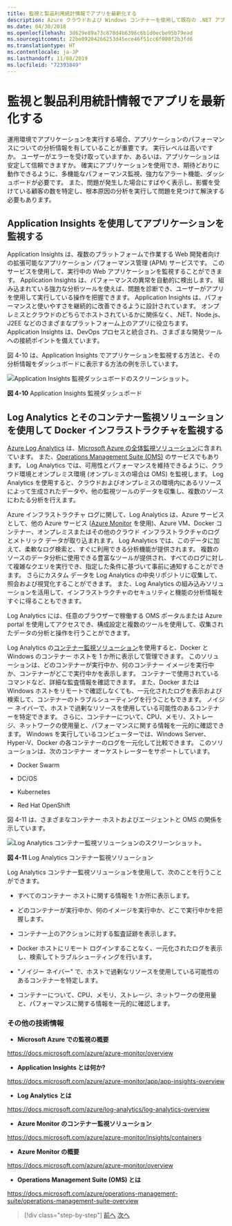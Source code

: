 ```yaml
---
title: 監視と製品利用統計情報でアプリを最新化する
description: Azure クラウドおよび Windows コンテナーを使用して既存の .NET アプリケーションを最新化する | 監視と製品利用統計情報でアプリを最新化する
ms.date: 04/30/2018
ms.openlocfilehash: 3d629e89a73c870d4b6396c6b1d0ecbe95b79ead
ms.sourcegitcommit: 22be09204266253d45ece46f51cc6f080f2b3fd6
ms.translationtype: HT
ms.contentlocale: ja-JP
ms.lasthandoff: 11/08/2019
ms.locfileid: "72393849"
---
```

# <a name="modernize-your-apps-with-monitoring-and-telemetry"></a>監視と製品利用統計情報でアプリを最新化する

運用環境でアプリケーションを実行する場合、アプリケーションのパフォーマンスについての分析情報を有していることが重要です。 実行レベルは高いですか。 ユーザーがエラーを受け取っていますか、あるいは、アプリケーションは安定して信頼できますか。 確実にアプリケーションを使用でき、期待どおりに動作できるように、多機能なパフォーマンス監視、強力なアラート機能、ダッシュボードが必要です。 また、問題が発生した場合にすばやく表示し、影響を受けている顧客の数を特定し、根本原因の分析を実行して問題を見つけて解決する必要もあります。

## <a name="monitor-your-application-with-application-insights"></a>Application Insights を使用してアプリケーションを監視する

Application Insights は、複数のプラットフォームで作業する Web 開発者向けの拡張可能なアプリケーション パフォーマンス管理 (APM) サービスです。 このサービスを使用して、実行中の Web アプリケーションを監視することができます。 Application Insights は、パフォーマンスの異常を自動的に検出します。 組み込まれている強力な分析ツールを使えば、問題を診断でき、ユーザーがアプリを使用して実行している操作を把握できます。 Application Insights は、パフォーマンスと使いやすさを継続的に改善できるように設計されています。 オンプレミスとクラウドのどちらでホストされているかに関係なく、.NET、Node.js、J2EE などのさまざまなプラットフォーム上のアプリに役立ちます。 Application Insights は、DevOps プロセスと統合され、さまざまな開発ツールへの接続ポイントを備えています。

図 4-10 は、Application Insights でアプリケーションを監視する方法と、その分析情報をダッシュボードに表示する方法の例を示しています。

![Application Insights 監視ダッシュボードのスクリーンショット。](./media/modernize-your-apps-with-monitoring-and-telemetry/application-insights-monitoring-dashboard.png)

**図 4-10** Application Insights 監視ダッシュボード

## <a name="monitor-your-docker-infrastructure-with-log-analytics-and-its-container-monitoring-solution"></a>Log Analytics とそのコンテナー監視ソリューションを使用して Docker インフラストラクチャを監視する

[Azure Log Analytics](https://docs.microsoft.com/azure/log-analytics/log-analytics-overview) は、[Microsoft Azure の全体監視ソリューション](https://docs.microsoft.com/azure/monitoring-and-diagnostics/monitoring-overview)に含まれています。 また、[Operations Management Suite (OMS)](https://docs.microsoft.com/azure/operations-management-suite/operations-management-suite-overview) のサービスでもあります。 Log Analytics では、可用性とパフォーマンスを維持できるように、クラウド環境とオンプレミス環境 (オンプレミスの場合は OMS) を監視します。 Log Analytics を使用すると、クラウドおよびオンプレミスの環境内にあるリソースによって生成されたデータや、他の監視ツールのデータを収集し、複数のソースにわたる分析を行えます。

Azure インフラストラクチャ ログに関して、Log Analytics は、Azure サービスとして、他の Azure サービス ([Azure Monitor](https://docs.microsoft.com/azure/monitoring-and-diagnostics/monitoring-overview-azure-monitor) を使用)、Azure VM、Docker コンテナー、オンプレミスまたはその他のクラウド インフラストラクチャのログとメトリック データが取り込まれます。 Log Analytics では、このデータに加えて、柔軟なログ検索と、すぐに利用できる分析機能が提供されます。 複数のソースのデータ分析に使用できる豊富なツールが提供され、すべてのログに対して複雑なクエリを実行でき、指定した条件に基づいて事前に通知することができます。 さらにカスタム データを Log Analytics の中央リポジトリに収集して、照会および視覚化することができます。 また、Log Analytics の組み込みソリューションを活用して、インフラストラクチャのセキュリティと機能の分析情報をすぐに得ることもできます。

Log Analytics には、任意のブラウザーで稼働する OMS ポータルまたは Azure portal を使用してアクセスでき、構成設定と複数のツールを使用して、収集されたデータの分析と操作を行うことができます。

Log Analytics の[コンテナー監視ソリューション](https://docs.microsoft.com/azure/log-analytics/log-analytics-containers)を使用すると、Docker と Windows のコンテナー ホストを 1 か所に表示して管理できます。 このソリューションは、どのコンテナーが実行中か、何のコンテナー イメージを実行中か、コンテナーがどこで実行中かを表示します。 コンテナーで使用されているコマンドなど、詳細な監査情報を確認できます。 また、Docker または Windows ホストをリモートで確認しなくても、一元化されたログを表示および検索して、コンテナーのトラブルシューティングを行うこともできます。 ノイジー ネイバーで、ホストで過剰なリソースを使用している可能性のあるコンテナーを特定できます。 さらに、コンテナーについて、CPU、メモリ、ストレージ、ネットワークの使用量と、パフォーマンスに関する情報を一元的に確認できます。 Windows を実行しているコンピューターでは、Windows Server、Hyper-V、Docker の各コンテナーのログを一元化して比較できます。 このソリューションは、次のコンテナー オーケストレーターをサポートしています。

- Docker Swarm

- DC/OS

- Kubernetes

- Red Hat OpenShift

図 4-11 は、さまざまなコンテナー ホストおよびエージェントと OMS の関係を示しています。

![Log Analytics コンテナー監視ソリューションのスクリーンショット。](./media/modernize-your-apps-with-monitoring-and-telemetry/log-analytics-container-monitoring-solution.png)

**図 4-11** Log Analytics コンテナー監視ソリューション

Log Analytics コンテナー監視ソリューションを使用して、次のことを行うことができます。

- すべてのコンテナー ホストに関する情報を 1 か所に表示します。

- どのコンテナーが実行中か、何のイメージを実行中か、どこで実行中かを把握します。

- コンテナー上のアクションに対する監査証跡を表示します。

- Docker ホストにリモート ログインすることなく、一元化されたログを表示し、検索してトラブルシューティングを行います。

- "ノイジー ネイバー" で、ホストで過剰なリソースを使用している可能性のあるコンテナーを特定します。

- コンテナーについて、CPU、メモリ、ストレージ、ネットワークの使用量と、パフォーマンスに関する情報を一元的に確認します。

### <a name="additional-resources"></a>その他の技術情報

- **Microsoft Azure での監視の概要**

<https://docs.microsoft.com/azure/azure-monitor/overview>

- **Application Insights とは何か?**

<https://docs.microsoft.com/azure/azure-monitor/app/app-insights-overview>

- **Log Analytics とは**

<https://docs.microsoft.com/azure/log-analytics/log-analytics-overview>

- **Azure Monitor のコンテナー監視ソリューション**

<https://docs.microsoft.com/azure/azure-monitor/insights/containers>

- **Azure Monitor の概要**

<https://docs.microsoft.com/azure/azure-monitor/overview>

- **Operations Management Suite (OMS) とは**

<https://docs.microsoft.com/azure/operations-management-suite/operations-management-suite-overview>

>[!div class="step-by-step"]
>[前へ](build-resilient-services-ready-for-the-cloud-embrace-transient-failures-in-the-cloud.md)
>[次へ](life-cycle-ci-cd-pipelines-devops-tools.md)
